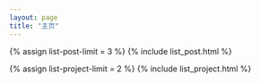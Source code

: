 ```yaml
---
layout: page
title: "主页"
---
```


{% assign list-post-limit = 3 %}
{% include list_post.html %}

{% assign list-project-limit = 2 %}
{% include list_project.html %}

<script type="text/javascript">
var authorItem = $("#author-name");
var author = authorItem.text();
authorItem.empty();
authorItem.typetype("FireZ").backspace(5).typetype(author);
</script>
